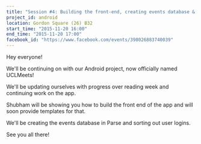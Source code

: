 ```yaml
---
title: "Session #4: Building the front-end, creating events database & user logins"
project_id: android
location: Gordon Square (26) B32
start_time: "2015-11-20 16:00"
end_time: "2015-11-20 17:00"
facebook_id: "https://www.facebook.com/events/398026883740039"
---
```


Hey everyone! 

We'll be continuing on with our Android project, now officially named UCLMeets! 

We'll be updating ourselves with progress over reading week and continuing work on the app. 

Shubham will be showing you how to build the front end of the app and will soon provide templates for that. 

We'll be creating the events database in Parse and sorting out user logins.

See you all there!